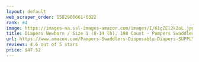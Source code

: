 ```yaml
---
layout: default 
﻿web_scraper_order: 1582906661-6322
rank: #4
image: https://images-na.ssl-images-amazon.com/images/I/61gZEl2k2oL.jpg
title: Diapers Newborn / Size 1 (8-14 lb), 198 Count - Pampers Swaddlers Disposable Baby Diapers,…
url: https://www.amazon.com/Pampers-Swaddlers-Disposable-Diapers-SUPPLY/dp/B07DCCP3Y1/ref=zg_mw_hpc_4?_encoding=UTF8&psc=1&refRID=AKFJNXASQBPB6KPJQJKV
reviews: 4.6 out of 5 stars
price: $47.52 
---
```

